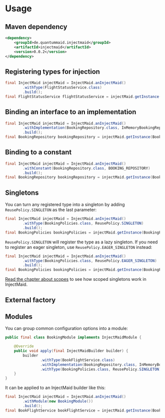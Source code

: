 # Usage

## Maven dependency
```xml
<dependency>
    <groupId>de.quantummaid.injectmaid</groupId>
    <artifactId>injectmaid</artifactId>
    <version>0.0.2</version>
</dependency>
```

## Registering types for injection
<!---[CodeSnippet](basicUsage)-->
```java
final InjectMaid injectMaid = InjectMaid.anInjectMaid()
        .withType(FlightStatusService.class)
        .build();
final FlightStatusService flightStatusService = injectMaid.getInstance(FlightStatusService.class);
```

## Binding an interface to an implementation
<!---[CodeSnippet](bindInterface)-->
```java
final InjectMaid injectMaid = InjectMaid.anInjectMaid()
        .withImplementation(BookingRepository.class, InMemoryBookingRepository.class)
        .build();
final BookingRepository bookingRepository = injectMaid.getInstance(BookingRepository.class);
```

## Binding to a constant
<!---[CodeSnippet](constants)-->
```java
final InjectMaid injectMaid = InjectMaid.anInjectMaid()
        .withConstant(BookingRepository.class, BOOKING_REPOSITORY)
        .build();
final BookingRepository bookingRepository = injectMaid.getInstance(BookingRepository.class);
```

## Singletons
You can turn any registered type into a singleton by adding `ReusePolicy.SINGLETON` as the last parameter:
<!---[CodeSnippet](singletons)-->
```java
final InjectMaid injectMaid = InjectMaid.anInjectMaid()
        .withType(BookingPolicies.class, ReusePolicy.SINGLETON)
        .build();
final BookingPolicies bookingPolicies = injectMaid.getInstance(BookingPolicies.class);
```
`ReusePolicy.SINGLETON` will register the type as a lazy singleton. If you need to register an
eager singleton, use `ReusePolicy.EAGER_SINGLETON` instead:

<!---[CodeSnippet](eagerSingletons)-->
```java
final InjectMaid injectMaid = InjectMaid.anInjectMaid()
        .withType(BookingPolicies.class, ReusePolicy.EAGER_SINGLETON)
        .build();
final BookingPolicies bookingPolicies = injectMaid.getInstance(BookingPolicies.class);
```
[Read the chapter about scopes](05_Scopes.md) to see how scoped singletons work in InjectMaid.

## External factory

## Modules
You can group common configuration options into a module:
<!---[CodeSnippet](module)-->
```java
public final class BookingModule implements InjectMaidModule {

    @Override
    public void apply(final InjectMaidBuilder builder) {
        builder
                .withType(BookFlightService.class)
                .withImplementation(BookingRepository.class, InMemoryBookingRepository.class)
                .withType(BookingPolicies.class, ReusePolicy.SINGLETON);
    }
}
```

It can be applied to an InjectMaid builder like this:
<!---[CodeSnippet](moduleUsage)-->
```java
final InjectMaid injectMaid = InjectMaid.anInjectMaid()
        .withModule(new BookingModule())
        .build();
final BookFlightService bookFlightService = injectMaid.getInstance(BookFlightService.class);
```